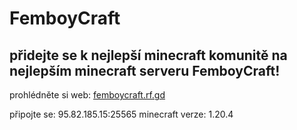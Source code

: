 # FemboyCraft
## přidejte se k nejlepší minecraft komunitě na nejlepším minecraft serveru FemboyCraft!
prohlédněte si web: [femboycraft.rf.gd](http://femboycraft.rf.gd/index.php)

připojte se: 95.82.185.15:25565
minecraft verze: 1.20.4
